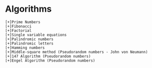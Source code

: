# Algorithms
    [+]Prime Numbers
    [+]Fibonacci
    [+]Factorial
    [+]Single variable equations
    [+]Palindromic numbers
    [+]Palindromic letters 
    [+]Hamming numbers
    [+]Middle-square method (Pseudorandom numbers - John von Neumann)
    [+]147 Algorithm (Pseudorandom numbers)
    [+]Engel Algorithm (Pseudorandom numbers)
